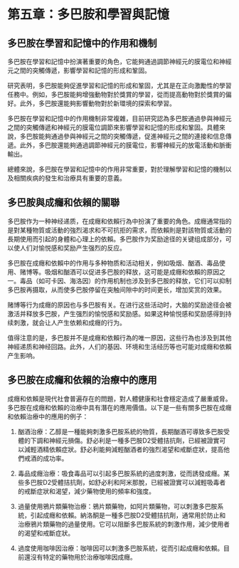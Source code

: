 # 第五章：多巴胺和學習與記憶

## 多巴胺在學習和記憶中的作用和機制

多巴胺在學習和記憶中扮演著重要的角色，它能夠通過調節神經元的膜電位和神經元之間的突觸傳遞，影響學習和記憶的形成和鞏固。

研究表明，多巴胺能夠促進學習和記憶的形成和鞏固，尤其是在正向激勵性的學習任務中。例如，多巴胺能夠增強動物對於獎賞的學習，從而提高動物對於獎賞的偏好。此外，多巴胺還能夠影響動物對於新環境的探索和學習。

多巴胺在學習和記憶中的作用機制非常複雜，目前研究認為多巴胺通過參與神經元之間的突觸傳遞和神經元的膜電位調節來影響學習和記憶的形成和鞏固。具體來說，多巴胺能夠通過參與神經元之間的突觸傳遞，促進神經元之間的連接和信息傳遞。此外，多巴胺還能夠通過調節神經元的膜電位，影響神經元的放電活動和脈衝輸出。

總體來說，多巴胺在學習和記憶中的作用非常重要，對於理解學習和記憶的機制以及相關疾病的發生和治療具有重要的意義。

## 多巴胺與成癮和依賴的關聯

多巴胺作为一种神经递质，在成癮和依賴行為中扮演了重要的角色。成癮通常指的是對某種物質或活動的強烈渴求和不可抗拒的需求，而依賴則是對該物質或活動的長期使用而引起的身體和心理上的依賴。多巴胺作为奖励途径的关键组成部分，可以使人们对愉悦感和奖励产生强烈的反应。

多巴胺在成癮和依賴中的作用与多种物质和活动相关，例如吸烟、酗酒、毒品使用、赌博等。吸烟和酗酒可以促进多巴胺的释放，这可能是成癮和依賴的原因之一。毒品（如可卡因、海洛因）的作用机制也涉及到多巴胺的释放，它们可以抑制多巴胺再摄取，从而使多巴胺停留在突触间隙中的时间更长，增加奖赏的效果。

赌博等行为成癮的原因也与多巴胺有关。在进行这些活动时，大脑的奖励途径会被激活并释放多巴胺，产生强烈的愉悦感和奖励感。如果这种愉悦感和奖励感得到持续刺激，就会让人产生依赖和成癮的行为。

值得注意的是，多巴胺并不是成癮和依賴行為的唯一原因，这些行為也涉及到其他神經递质和神经回路。此外，人们的基因、环境和生活经历等也可能对成癮和依賴产生影响。

## 多巴胺在成癮和依賴的治療中的應用

成癮和依賴是現代社會普遍存在的問題，對人體健康和社會穩定造成了嚴重威脅。多巴胺在成癮和依賴的治療中具有潛在的應用價值。以下是一些有關多巴胺在成癮和依賴治療中的應用的例子：

1. 酗酒治療：乙醇是一種能夠刺激多巴胺系統的物質，長期酗酒可導致多巴胺受體的下調和神經元損傷。舒必利是一種多巴胺D2受體拮抗劑，已經被證實可以減輕酒精依賴症狀。舒必利能夠減輕酗酒者的強烈渴望和戒斷症狀，提高他們戒酒的成功率。

2. 毒品成癮治療：吸食毒品可以引起多巴胺系統的過度刺激，從而誘發成癮。某些多巴胺D2受體拮抗劑，如舒必利和阿米那脫，已經被證實可以減輕吸毒者的戒斷症狀和渴望，減少藥物使用的頻率和強度。

3. 過量使用鴉片類藥物治療：鴉片類藥物，如阿片類藥物，可以刺激多巴胺系統，引起成癮和依賴。納洛酮是一種多巴胺D2受體拮抗劑，通常用於防止和治療鴉片類藥物的過量使用。它可以阻斷多巴胺系統的刺激作用，減少使用者的渴望和戒斷症狀。

4. 過度使用咖啡因治療：咖啡因可以刺激多巴胺系統，從而引起成癮和依賴。目前還沒有特定的藥物用於治療咖啡因成癮。